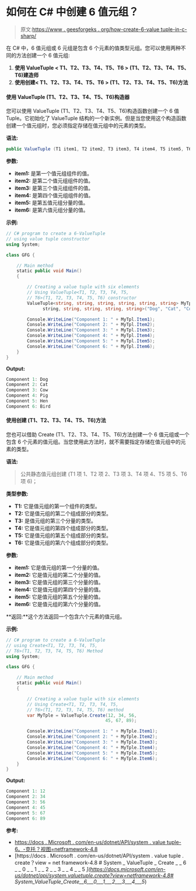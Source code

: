 # 如何在 C# 中创建 6 值元组？

> 原文:[https://www . geesforgeks . org/how-create-6-value tuple-in-c-sharp/](https://www.geeksforgeeks.org/how-to-create-6-valuetuple-in-c-sharp/)

在 C# 中，6 值元组或 6 元组是包含 6 个元素的值类型元组。您可以使用两种不同的方法创建一个 6 值元组:

1.  **使用 ValueTuple < T1、T2、T3、T4、T5、T6 > (T1、T2、T3、T4、T5、T6)建造师**
2.  **使用创建< T1、T2、T3、T4、T5、T6 > (T1、T2、T3、T4、T5、T6)方法**

#### 使用 ValueTuple <t1 t2="" t3="" t4="" t5="" t6="">(T1、T2、T3、T4、T5、T6)构造器</t1>

您可以使用 ValueTuple <t1 t2="" t3="" t4="" t5="" t6="">(T1、T2、T3、T4、T5、T6)构造函数创建一个 6 值 Tuple。它初始化了 ValueTuple <t1 t2="" t3="" t4="" t5="" t6="">结构的一个新实例。但是当您使用这个构造函数创建一个值元组时，您必须指定存储在值元组中的元素的类型。</t1></t1>

**语法:**

```cs
public ValueTuple (T1 item1, T2 item2, T3 item3, T4 item4, T5 item5, T6 item6);
```

**参数:**

*   **item1:** 是第一个值元组组件的值。
*   **item2:** 是第二个值元组组件的值。
*   **item3:** 是第三个值元组组件的值。
*   **item4:** 是第四个值元组组件的值。
*   **item5:** 是第五值元组分量的值。
*   **item6:** 是第六值元组分量的值。

**示例:**

```cs
// C# program to create a 6-ValueTuple
// using value tuple constructor
using System;

class GFG {

    // Main method
    static public void Main()
    {

        // Creating a value tuple with six elements
        // Using ValueTuple<T1, T2, T3, T4, T5, 
        // T6>(T1, T2, T3, T4, T5, T6) constructor
        ValueTuple<string, string, string, string, string, string> MyTpl = new ValueTuple<string,
              string, string, string, string, string>("Dog", "Cat", "Cow", "Pig", "Hen", "Bird");

        Console.WriteLine("Component 1: " + MyTpl.Item1);
        Console.WriteLine("Component 2: " + MyTpl.Item2);
        Console.WriteLine("Component 3: " + MyTpl.Item3);
        Console.WriteLine("Component 4: " + MyTpl.Item4);
        Console.WriteLine("Component 5: " + MyTpl.Item5);
        Console.WriteLine("Component 6: " + MyTpl.Item6);
    }
}
```

**Output:**

```cs
Component 1: Dog
Component 2: Cat
Component 3: Cow
Component 4: Pig
Component 5: Hen
Component 6: Bird

```

#### 使用创建 <t1 t2="" t3="" t4="" t5="" t6="">(T1、T2、T3、T4、T5、T6)方法</t1>

您也可以借助 Create <t1 t2="" t3="" t4="" t5="" t6="">(T1、T2、T3、T4、T5、T6)方法创建一个 6 值元组或一个包含 6 个元素的值元组。当您使用此方法时，就不需要指定存储在值元组中的元素的类型。</t1>

**语法:**

> 公共静态值元组<t1 t2="" t3="" t4="" t5="" t6="">创建 <t1 t2="" t3="" t4="" t5="" t6="">(T1 项 1、T2 项 2、T3 项 3、T4 项 4、T5 项 5、T6 项 6)；</t1></t1>

**类型参数:**

*   **T1:** 它是值元组的第一个组件的类型。
*   **T2:** 它是值元组的第二个组成部分的类型。
*   **T3:** 是值元组的第三个分量的类型。
*   **T4:** 它是值元组的第四个组成部分的类型。
*   **T5:** 它是值元组的第五个组成部分的类型。
*   **T6:** 它是值元组的第六个组成部分的类型。

**参数:**

*   **item1:** 它是值元组的第一个分量的值。
*   **item2:** 它是值元组的第二个分量的值。
*   **item3:** 它是值元组的第三个分量的值。
*   **item4:** 它是值元组的第四个分量的值。
*   **item5:** 它是值元组的第五个分量的值。
*   **item6:** 它是值元组的第六个分量的值。

**返回:**这个方法返回一个包含六个元素的值元组。

**示例:**

```cs
// C# program to create a 6-ValueTuple
// using Create<T1, T2, T3, T4, T5, 
// T6>(T1, T2, T3, T4, T5, T6) Method
using System;

class GFG {

    // Main method
    static public void Main()
    {

        // Creating a value tuple with six elements
        // Using Create<T1, T2, T3, T4, T5, 
        // T6>(T1, T2, T3, T4, T5, T6) method
        var MyTple = ValueTuple.Create(12, 34, 56, 
                                      45, 67, 89);

        Console.WriteLine("Component 1: " + MyTple.Item1);
        Console.WriteLine("Component 2: " + MyTple.Item2);
        Console.WriteLine("Component 3: " + MyTple.Item3);
        Console.WriteLine("Component 4: " + MyTple.Item4);
        Console.WriteLine("Component 5: " + MyTple.Item5);
        Console.WriteLine("Component 6: " + MyTple.Item6);
    }
}
```

**Output:**

```cs
Component 1: 12
Component 2: 34
Component 3: 56
Component 4: 45
Component 5: 67
Component 6: 89

```

**参考:**

*   [https://docs . Microsoft . com/en-us/dotnet/API/system . value tuple-6。-克托？视图=netframework-4.8](https://docs.microsoft.com/en-us/dotnet/api/system.valuetuple-6.-ctor?view=netframework-4.8)
*   [https://docs . Microsoft . com/en-us/dotnet/API/system . value tuple . create？view = net framework-4.8 # System _ ValueTuple _ Create _ _ 6 _ _ 0 _ _ 1 _ _ 2 _ _ 3 _ _ 4 _ _ 5 _](https://docs.microsoft.com/en-us/dotnet/api/system.valuetuple.create?view=netframework-4.8# System_ValueTuple_Create__6___0___1___2___3___4___5_)
